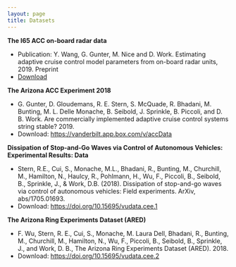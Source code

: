 ```yaml
---
layout: page
title: Datasets
---
```

<strong>The I65 ACC on-board radar data</strong>
- Publication: Y. Wang, G. Gunter, M. Nice and D. Work. Estimating adaptive cruise control model parameters from on-board radar units, 2019. Preprint
- <a href="https://vanderbilt.box.com/s/76m0vmlpzoj2059p047yt0jkx3mtyxdp">Download</a>


<strong>The Arizona ACC Experiment 2018</strong>
- G. Gunter, D. Gloudemans, R. E. Stern, S. McQuade, R. Bhadani, M. Bunting, M. L. Delle Monache, B. Seibold, J. Sprinkle, B. Piccoli, and D. B. Work. Are commercially implemented adaptive cruise control systems string stable? 2019.
- Download: <a href="https://vanderbilt.app.box.com/v/accData">https://vanderbilt.app.box.com/v/accData</a>


<strong>Dissipation of Stop-and-Go Waves via Control of Autonomous Vehicles: Experimental Results: Data</strong>
- Stern, R.E., Cui, S., Monache, M.L., Bhadani, R., Bunting, M., Churchill, M., Hamilton, N., Haulcy, R., Pohlmann, H., Wu, F., Piccoli, B., Seibold, B., Sprinkle, J., & Work, D.B. (2018). Dissipation of stop-and-go waves via control of autonomous vehicles: Field experiments. ArXiv, abs/1705.01693.
- Download: <a href="https://doi.org/10.15695/vudata.cee.1">https://doi.org/10.15695/vudata.cee.1</a>


<strong>The Arizona Ring Experiments Dataset (ARED)</strong>
- F. Wu, Stern, R. E., Cui, S., Monache, M. Laura Dell, Bhadani, R., Bunting, M., Churchill, M., Hamilton, N., Wu, F., Piccoli, B., Seibold, B., Sprinkle, J., and Work, D. B., The Arizona Ring Experiments Dataset (ARED). 2018.
- Download: <a href="https://doi.org/10.15695/vudata.cee.2">https://doi.org/10.15695/vudata.cee.2</a>
